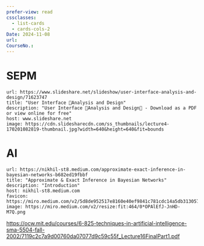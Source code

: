 ```yaml
---
prefer-view: read
cssclasses:
  - list-cards
  - cards-cols-2
Date: 2024-11-08
url: 
CourseNo.:
---
```

# SEPM

```cardlink
url: https://www.slideshare.net/slideshow/user-interface-analysis-and-design/71623747
title: "User Interface Analysis and Design"
description: "User Interface Analysis and Design - Download as a PDF or view online for free"
host: www.slideshare.net
image: https://cdn.slidesharecdn.com/ss_thumbnails/lecture4-170201082819-thumbnail.jpg?width=640&height=640&fit=bounds
```

# AI

```cardlink
url: https://nikhil-st8.medium.com/approximate-exact-inference-in-bayesian-networks-b682ed19fbbf
title: "Approximate & Exact Inference in Bayesian Networks"
description: "Introduction"
host: nikhil-st8.medium.com
favicon: https://miro.medium.com/v2/5d8de952517e8160e40ef9841c781cdc14a5db313057fa3c3de41c6f5b494b19
image: https://miro.medium.com/v2/resize:fit:464/0*OPAlEfJ-JnHD-M7Q.png
```

https://ocw.mit.edu/courses/6-825-techniques-in-artificial-intelligence-sma-5504-fall-2002/7119c2c7a9d00760da07077d9c59c55f_Lecture16FinalPart1.pdf